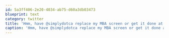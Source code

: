 ```yaml
---
id: 5a3ff406-2e20-4034-ab75-d60a3db03473
blueprint: text
category: twitter
title: 'Hmm, have @simplydotca replace my MBA screen or get it done at an Apple store in LAS/SFO'
caption: 'Hmm, have @simplydotca replace my MBA screen or get it done at an Apple store in LAS/SFO'
---
```

